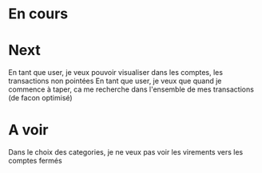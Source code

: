 # En cours

# Next

En tant que user, je veux pouvoir visualiser dans les comptes, les transactions non pointées
En tant que user, je veux que quand je commence à taper, ca me recherche dans l'ensemble de mes transactions (de facon optimisé)

# A voir
Dans le choix des categories, je ne veux pas voir les virements vers les comptes fermés
